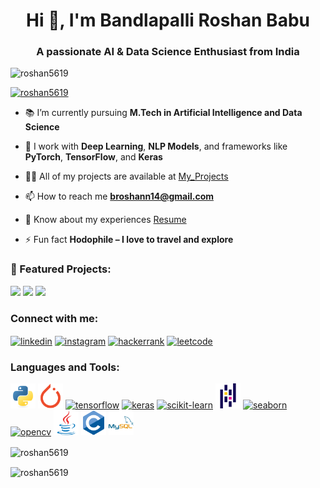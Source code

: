 <h1 align="center">Hi 👋, I'm Bandlapalli Roshan Babu</h1>
<h3 align="center">A passionate AI & Data Science Enthusiast from India</h3>

<p align="left"> <img src="https://komarev.com/ghpvc/?username=roshan5619&label=Profile%20views&color=0e75b6&style=flat" alt="roshan5619" /> </p>

<p align="left"> <a href="https://github.com/ryo-ma/github-profile-trophy"><img src="https://github-profile-trophy.vercel.app/?username=roshan5619" alt="roshan5619" /></a> </p>

- 📚 I’m currently pursuing **M.Tech in Artificial Intelligence and Data Science**

- 🤖 I work with **Deep Learning**, **NLP Models**, and frameworks like **PyTorch**, **TensorFlow**, and **Keras**

- 👨‍💻 All of my projects are available at [My_Projects](https://github.com/roshan5619/Machine-Learning-Techniques)

- 📫 How to reach me **broshann14@gmail.com**

- 📄 Know about my experiences [Resume](https://drive.google.com/file/d/1OVqpW6xjhL3o4msZPQBBsty4mUNSCSEr/view?usp=sharing)

- ⚡ Fun fact **Hodophile – I love to travel and explore**

<h3 align="left">🚀 Featured Projects:</h3>
<p>
  <a href="https://github.com/roshan5619/Machine-Learning-Techniques"><img src="https://img.shields.io/badge/Machine%20Learning-blue?style=for-the-badge&logo=github" /></a>
  <a href="https://github.com/roshan5619/NLP"><img src="https://img.shields.io/badge/NLP%20Projects-red?style=for-the-badge&logo=github" /></a>
  <a href="https://github.com/roshan5619/Deep_Learning"><img src="https://img.shields.io/badge/Deep%20Learning%20CV-yellow?style=for-the-badge&logo=github" /></a>
</p>

<h3 align="left">Connect with me:</h3>
<p align="left">
<a href="https://www.linkedin.com/in/roshan-babu-59602a236/" target="blank"><img align="center" src="https://raw.githubusercontent.com/rahuldkjain/github-profile-readme-generator/master/src/images/icons/Social/linked-in-alt.svg" alt="linkedin" height="30" width="40" /></a>
<a href="https://www.instagram.com/roshan__1408/" target="blank"><img align="center" src="https://raw.githubusercontent.com/rahuldkjain/github-profile-readme-generator/master/src/images/icons/Social/instagram.svg" alt="instagram" height="30" width="40" /></a>
<a href="https://www.hackerrank.com/roshan1822123152" target="blank"><img align="center" src="https://raw.githubusercontent.com/rahuldkjain/github-profile-readme-generator/master/src/images/icons/Social/hackerrank.svg" alt="hackerrank" height="30" width="40" /></a>
<a href="https://leetcode.com/broshann14/" target="blank"><img align="center" src="https://raw.githubusercontent.com/rahuldkjain/github-profile-readme-generator/master/src/images/icons/Social/leet-code.svg" alt="leetcode" height="30" width="40" /></a>
</p>

<h3 align="left">Languages and Tools:</h3>
<p align="left">
  <a href="https://www.python.org" target="_blank" rel="noreferrer"><img src="https://raw.githubusercontent.com/devicons/devicon/master/icons/python/python-original.svg" alt="python" width="40" height="40"/></a>
  <a href="https://pytorch.org/" target="_blank" rel="noreferrer"><img src="https://raw.githubusercontent.com/devicons/devicon/master/icons/pytorch/pytorch-original.svg" alt="pytorch" width="40" height="40"/></a>
  <a href="https://www.tensorflow.org" target="_blank" rel="noreferrer"><img src="https://www.vectorlogo.zone/logos/tensorflow/tensorflow-icon.svg" alt="tensorflow" width="40" height="40"/></a>
  <a href="https://keras.io/" target="_blank" rel="noreferrer"><img src="https://upload.wikimedia.org/wikipedia/commons/a/ae/Keras_logo.svg" alt="keras" width="40" height="40"/></a>
  <a href="https://scikit-learn.org/" target="_blank" rel="noreferrer"><img src="https://upload.wikimedia.org/wikipedia/commons/0/05/Scikit_learn_logo_small.svg" alt="scikit-learn" width="40" height="40"/></a>
  <a href="https://pandas.pydata.org/" target="_blank" rel="noreferrer"><img src="https://raw.githubusercontent.com/devicons/devicon/master/icons/pandas/pandas-original.svg" alt="pandas" width="40" height="40"/></a>
  <a href="https://seaborn.pydata.org/" target="_blank" rel="noreferrer"><img src="https://seaborn.pydata.org/_images/logo-mark-lightbg.svg" alt="seaborn" width="40" height="40"/></a>
  <a href="https://opencv.org/" target="_blank" rel="noreferrer"><img src="https://www.vectorlogo.zone/logos/opencv/opencv-icon.svg" alt="opencv" width="40" height="40"/></a>
  <a href="https://www.java.com" target="_blank" rel="noreferrer"><img src="https://raw.githubusercontent.com/devicons/devicon/master/icons/java/java-original.svg" alt="java" width="40" height="40"/></a>
  <a href="https://www.cprogramming.com/" target="_blank" rel="noreferrer"><img src="https://raw.githubusercontent.com/devicons/devicon/master/icons/c/c-original.svg" alt="c" width="40" height="40"/></a>
  <a href="https://www.mysql.com/" target="_blank" rel="noreferrer"><img src="https://raw.githubusercontent.com/devicons/devicon/master/icons/mysql/mysql-original-wordmark.svg" alt="mysql" width="40" height="40"/></a>
  
</p>

<p><img align="center" src="https://github-readme-stats.vercel.app/api/top-langs?username=roshan5619&show_icons=true&locale=en&layout=compact" alt="roshan5619" /></p>

<p><img align="center" src="https://github-readme-streak-stats.herokuapp.com/?user=roshan5619&" alt="roshan5619" /></p>
